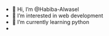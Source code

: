 - 👋 Hi, I’m @Habiba-Alwasel
- 👀 I’m interested in web development
- 🌱 I’m currently learning python
-

<!---
Habiba-Alwasel/Habiba-Alwasel is a ✨ special ✨ repository because its `README.md` (this file) appears on your GitHub profile.
You can click the Preview link to take a look at your changes.
--->
